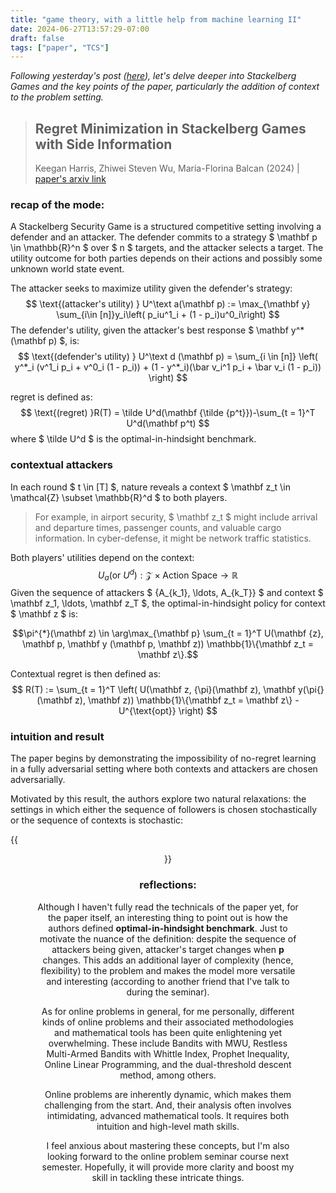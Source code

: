 ```yaml
---
title: "game theory, with a little help from machine learning II"
date: 2024-06-27T13:57:29-07:00
draft: false
tags: ["paper", "TCS"]
---
```


*Following yesterday's post ([here](/posts/RAIN_seminar_1/)), let's delve deeper into Stackelberg Games and the key points of the paper, particularly the addition of context to the problem setting.*

> ## Regret Minimization in Stackelberg Games with Side Information
>
> Keegan Harris, Zhiwei Steven Wu, Maria-Florina Balcan (2024) | [paper's arxiv link](https://arxiv.org/abs/2402.08576)

### recap of the mode:

A Stackelberg Security Game is a structured competitive setting involving a defender and an attacker. The defender commits to a strategy $ \mathbf p \in \mathbb{R}^n $ over $ n $ targets, and the attacker selects a target. The utility outcome for both parties depends on their actions and possibly some unknown world state event.

The attacker seeks to maximize utility given the defender's strategy:
$$
\text{(attacker's utility) } U^\text a(\mathbf p) :=  \max_{\mathbf y} \sum_{i\in [n]}y_i\left(  p_iu^1_i + (1 - p_i)u^0_i\right)
$$
The defender's utility, given the attacker's best response $ \mathbf y^*(\mathbf p) $, is:
$$
\text{(defender's utility) } U^\text d (\mathbf p) =  \sum_{i \in [n]} \left( y^*_i (v^1_i p_i + v^0_i (1 - p_i)) + (1 - y^*_i)(\bar v_i^1 p_i + \bar v_i (1 - p_i)) \right)
$$

regret is defined as:
$$
\text{(regret) }R(T) =  \tilde U^d(\mathbf {\tilde {p^t}})-\sum_{t = 1}^T U^d(\mathbf p^t)
$$
where $ \tilde U^d $ is the optimal-in-hindsight benchmark.

### contextual attackers

In each round $ t \in [T] $, nature reveals a context $ \mathbf z_t \in \mathcal{Z} \subset \mathbb{R}^d $ to both players. 

> For example, in airport security, $ \mathbf z_t $ might include arrival and departure times, passenger counts, and valuable cargo information. In cyber-defense, it might be network traffic statistics.

Both players' utilities depend on the context:
$$
U_a(\text{or } U^d) : \mathcal{Z} \times \text{Action Space} \to \mathbb{R}
$$
Given the sequence of attackers $ \{A_{k_1}, \ldots, A_{k_T}\} $ and context $ \mathbf z_1, \ldots, \mathbf z_T $, the optimal-in-hindsight policy for context $ \mathbf z $ is:

$$\pi^{*}(\mathbf z) \in \arg\max_{\mathbf p} \sum_{t = 1}^T U(\mathbf {z}, \mathbf p, \mathbf y (\mathbf p, \mathbf z)) \mathbb{1}\{\mathbf z_t = \mathbf z\}.$$

Contextual regret is then defined as:
$$
R(T) := \sum_{t = 1}^T \left( U(\mathbf z, {\pi}(\mathbf z), \mathbf y(\pi{}(\mathbf z), \mathbf z)) \mathbb{1}\{\mathbf z_t = \mathbf z\} - U^{\text{opt}} \right)
$$

### intuition and result

The paper begins by demonstrating the impossibility of no-regret learning in a fully adversarial setting where both contexts and attackers are chosen adversarially. 

Motivated by this result, the authors explore two natural relaxations: the settings in which either the sequence of followers is chosen stochastically or the sequence of contexts is stochastic:

{{<figure align="center" src="/maguerite/RAIN_result.jpeg" caption="Harris et al., 2024">}}

### reflections:

Although I haven't fully read the technicals of the paper yet, for the paper itself, an interesting thing to point out is how the authors defined **optimal-in-hindsight benchmark**. Just to motivate the nuance of the definition: despite the sequence of attackers being given, attacker's target changes when $\mathbf p$ changes. This adds an additional layer of complexity (hence, flexibility) to the problem and makes the model more versatile and interesting (according to another friend that I've talk to during the seminar).

As for online problems in general, for me personally, different kinds of online problems and their associated methodologies and mathematical tools has been quite enlightening yet overwhelming. These include Bandits with MWU, Restless Multi-Armed Bandits with Whittle Index, Prophet Inequality, Online Linear Programming, and the dual-threshold descent method, among others.

Online problems are inherently dynamic, which makes them challenging from the start. And, their analysis often involves intimidating, advanced mathematical tools. It requires both intuition and high-level math skills.

I feel anxious about mastering these concepts, but I'm also looking forward to the online problem seminar course next semester. Hopefully, it will provide more clarity and boost my skill in tackling these intricate things.
